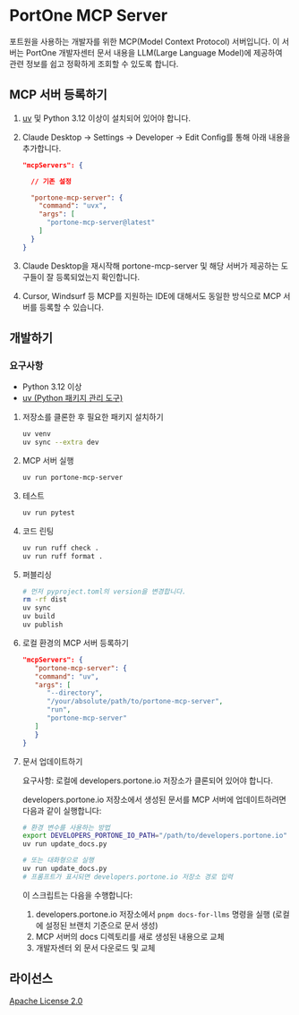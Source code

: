 # PortOne MCP Server

포트원을 사용하는 개발자를 위한 MCP(Model Context Protocol) 서버입니다. 이 서버는 PortOne 개발자센터 문서 내용을 LLM(Large Language Model)에 제공하여 관련 정보를 쉽고 정확하게 조회할 수 있도록 합니다.

## MCP 서버 등록하기

1. [uv](https://docs.astral.sh/uv/getting-started/installation/) 및 Python 3.12 이상이 설치되어 있어야 합니다.
1. Claude Desktop -> Settings -> Developer -> Edit Config를 통해 아래 내용을 추가합니다.

   ```json
   "mcpServers": {

     // 기존 설정

     "portone-mcp-server": {
       "command": "uvx",
       "args": [
         "portone-mcp-server@latest"
       ]
     }
   }
   ```

1. Claude Desktop을 재시작해 portone-mcp-server 및 해당 서버가 제공하는 도구들이 잘 등록되었는지 확인합니다.

1. Cursor, Windsurf 등 MCP를 지원하는 IDE에 대해서도 동일한 방식으로 MCP 서버를 등록할 수 있습니다.

## 개발하기

### 요구사항

- Python 3.12 이상
- [uv (Python 패키지 관리 도구)](https://docs.astral.sh/uv/getting-started/installation/)

1. 저장소를 클론한 후 필요한 패키지 설치하기

   ```bash
   uv venv
   uv sync --extra dev
   ```

1. MCP 서버 실행

   ```bash
   uv run portone-mcp-server
   ```

1. 테스트

   ```bash
   uv run pytest
   ```

1. 코드 린팅

   ```bash
   uv run ruff check .
   uv run ruff format .
   ```

1. 퍼블리싱

   ```bash
   # 먼저 pyproject.toml의 version을 변경합니다.
   rm -rf dist
   uv sync
   uv build
   uv publish
   ```

1. 로컬 환경의 MCP 서버 등록하기

   ```json
   "mcpServers": {
      "portone-mcp-server": {
      "command": "uv",
      "args": [
         "--directory",
         "/your/absolute/path/to/portone-mcp-server",
         "run",
         "portone-mcp-server"
      ]
      }
   }
   ```

1. 문서 업데이트하기

   요구사항: 로컬에 developers.portone.io 저장소가 클론되어 있어야 합니다.

   developers.portone.io 저장소에서 생성된 문서를 MCP 서버에 업데이트하려면 다음과 같이 실행합니다:

   ```bash
   # 환경 변수를 사용하는 방법
   export DEVELOPERS_PORTONE_IO_PATH="/path/to/developers.portone.io"
   uv run update_docs.py

   # 또는 대화형으로 실행
   uv run update_docs.py
   # 프롬프트가 표시되면 developers.portone.io 저장소 경로 입력
   ```

   이 스크립트는 다음을 수행합니다:

   1. developers.portone.io 저장소에서 `pnpm docs-for-llms` 명령을 실행 (로컬에 설정된 브랜치 기준으로 문서 생성)
   2. MCP 서버의 docs 디렉토리를 새로 생성된 내용으로 교체
   3. 개발자센터 외 문서 다운로드 및 교체

## 라이선스

[Apache License 2.0](LICENSE)
